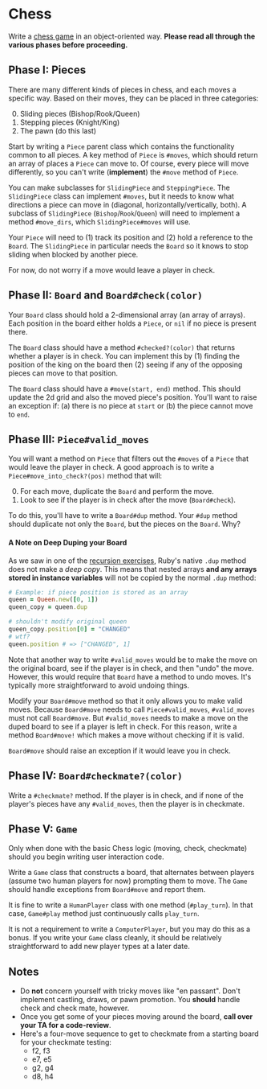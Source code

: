 # Chess

Write a [chess game][wiki-chess] in an object-oriented way. **Please
read all through the various phases before proceeding.**

## Phase I: Pieces

There are many different kinds of pieces in chess, and each moves a
specific way. 
Based on their moves, they can be placed in three categories:

0. Sliding pieces (Bishop/Rook/Queen)
0. Stepping pieces (Knight/King)
0. The pawn (do this last)

Start by writing a `Piece` parent class which contains the
functionality common to all pieces. A key method of `Piece` is
`#moves`, which should return an array of places a `Piece` can move
to. Of course, every piece will move differently, so you can't write
(**implement**) the `#move` method of `Piece`.

You can make subclasses for `SlidingPiece` and `SteppingPiece`. The
`SlidingPiece` class can implement `#moves`, but it needs to know what
directions a piece can move in (diagonal, horizontally/vertically,
both). A subclass of `SlidingPiece` (`Bishop`/`Rook`/`Queen`) will
need to implement a method `#move_dirs`, which `SlidingPiece#moves`
will use.

Your `Piece` will need to (1) track its position and (2) hold a
reference to the `Board`. The `SlidingPiece` in particular needs the
`Board` so it knows to stop sliding when blocked by another piece.

For now, do not worry if a move would leave a player in check.

## Phase II: `Board` and `Board#check(color)`

Your `Board` class should hold a 2-dimensional array (an array of arrays). 
Each position in the board either holds a `Piece`, or `nil` if no piece 
is present there.

The `Board` class should have a method `#checked?(color)` that returns
whether a player is in check. You can implement this by (1) finding
the position of the king on the board then (2) seeing if any of the
opposing pieces can move to that position.

The `Board` class should have a `#move(start, end)` method. This
should update the 2d grid and also the moved piece's position. You'll
want to raise an exception if: (a) there is no piece at `start` or (b)
the piece cannot move to `end`.

## Phase III: `Piece#valid_moves`

You will want a method on `Piece` that filters out the `#moves` of a
`Piece` that would leave the player in check. A good approach is to 
write a `Piece#move_into_check?(pos)` method that will:

0. For each move, duplicate the `Board` and perform the move.
0. Look to see if the player is in check after the move
   (`Board#check`).

To do this, you'll have to write a `Board#dup` method. Your `#dup`
method should duplicate not only the `Board`, but the pieces on the
`Board`. Why?

#### A Note on Deep Duping your Board
As we saw in one of the [recursion exercises][recursion-exercises], Ruby's native
`.dup` method does not make a *deep copy*.  This means that 
nested arrays **and any arrays stored in instance variables**
will not be copied by the normal `.dup` method:

```ruby
# Example: if piece position is stored as an array
queen = Queen.new([0, 1])
queen_copy = queen.dup

# shouldn't modify original queen
queen_copy.position[0] = "CHANGED"
# wtf?
queen.position # => ["CHANGED", 1]
```

Note that another way to write `#valid_moves` would be to make the
move on the original board, see if the player is in check, and then
"undo" the move. However, this would require that `Board` have a
method to undo moves. It's typically more straightforward to avoid
undoing things.

Modify your `Board#move` method so that it only allows you to make
valid moves. Because `Board#move` needs to call `Piece#valid_moves`,
`#valid_moves` must not call `Board#move`. But `#valid_moves` needs to
make a move on the duped board to see if a player is left in
check. For this reason, write a method `Board#move!` which makes a
move without checking if it is valid.

`Board#move` should raise an exception if it would leave you in check.

## Phase IV: `Board#checkmate?(color)`

Write a `#checkmate?` method. If the player is in check, and if none
of the player's pieces have any `#valid_moves`, then the player is in
checkmate.

## Phase V: `Game`

Only when done with the basic Chess logic (moving, check, checkmate)
should you begin writing user interaction code.

Write a `Game` class that constructs a board, that alternates between
players (assume two human players for now) prompting them to move. The
`Game` should handle exceptions from `Board#move` and report them.

It is fine to write a `HumanPlayer` class with one method (`#play_turn`). 
In that case, `Game#play` method just continuously calls `play_turn`.

It is not a requirement to write a `ComputerPlayer`, but you may do 
this as a bonus. If you write your `Game` class cleanly, it should be 
relatively straightforward to add new player types at a later date.

## Notes

* Do **not** concern yourself with tricky moves like "en
  passant". Don't implement castling, draws, or pawn promotion. You
  **should** handle check and check mate, however.
* Once you get some of your pieces moving around the board, **call
  over your TA for a code-review**.
* Here's a four-move sequence to get to checkmate from a starting
  board for your checkmate testing:
  * f2, f3
  * e7, e5
  * g2, g4
  * d8, h4

[wiki-chess]: http://en.wikipedia.org/wiki/Chess
[recursion-exercises]: ../w1d4/recursion.md
